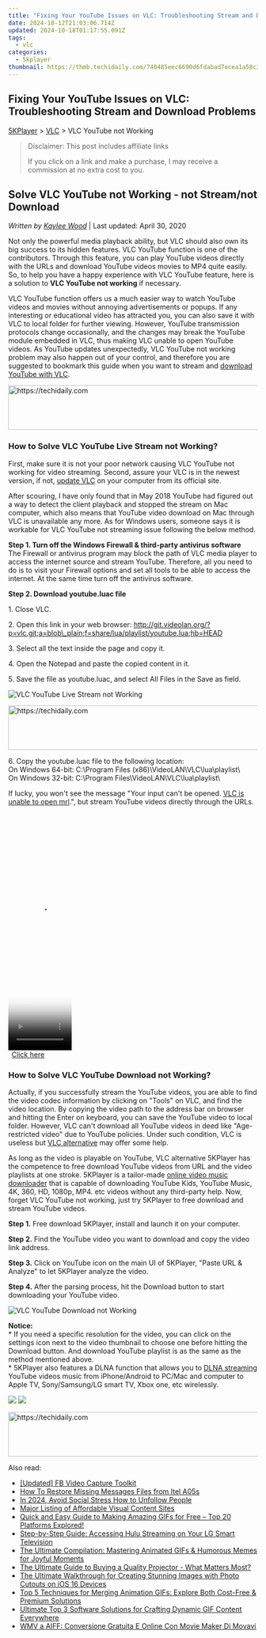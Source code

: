 ```yaml
---
title: "Fixing Your YouTube Issues on VLC: Troubleshooting Stream and Download Problems"
date: 2024-10-12T21:03:06.714Z
updated: 2024-10-18T01:17:55.091Z
tags:
  - vlc
categories:
  - 5kplayer
thumbnail: https://thmb.techidaily.com/740485eec6690d6fdabad7ecea1a58c3aaeba409560e67e78cd5dc4e10558933.jpg
---
```


## Fixing Your YouTube Issues on VLC: Troubleshooting Stream and Download Problems

[5KPlayer](https://tools.techidaily.com/5kplayer/products/) \> [VLC](https://tools.techidaily.com/5kplayer/products/) \> VLC YouTube not Working

>  Disclaimer: This post includes affiliate links
>
>  If you click on a link and make a purchase, I may receive a commission at no extra cost to you.
>

## Solve VLC YouTube not Working - not Stream/not Download

 _Written by [Kaylee Wood](https://www.quora.com/profile/Amanda-Hu-21)_ | Last updated: April 30, 2020 

Not only the powerful media playback ability, but VLC should also own its big success to its hidden features. VLC YouTube function is one of the contributors. Through this feature, you can play YouTube videos directly with the URLs and download YouTube videos movies to MP4 quite easily. So, to help you have a happy experience with VLC YouTube feature, here is a solution to **VLC YouTube not working** if necessary.

VLC YouTube function offers us a much easier way to watch YouTube videos and movies without annoying advertisements or popups. If any interesting or educational video has attracted you, you can also save it with VLC to local folder for further viewing. However, YouTube transmission protocols change occasionally, and the changes may break the YouTube module embedded in VLC, thus making VLC unable to open YouTube videos. As YouTube updates unexpectedly, VLC YouTube not working problem may also happen out of your control, and therefore you are suggested to bookmark this guide when you want to stream and [download YouTube with VLC](https://tools.techidaily.com/5kplayer/youtube-download/).

<!-- affiliate ads begin -->
<a href="https://aligracehair.sjv.io/c/5597632/1880976/19272" target="_top" id="1880976">
  <img src="//a.impactradius-go.com/display-ad/19272-1880976" border="0" alt="https://techidaily.com" width="728" height="90"/>
</a>
<img height="0" width="0" src="https://aligracehair.sjv.io/i/5597632/1880976/19272" style="position:absolute;visibility:hidden;" border="0" />
<!-- affiliate ads end -->

### How to Solve VLC YouTube Live Stream not Working?

First, make sure it is not your poor network causing VLC YouTube not working for video streaming. Second, assure your VLC is in the newest version, if not, [update VLC](https://tools.techidaily.com/5kplayer/products/) on your computer from its official site.

After scouring, I have only found that in May 2018 YouTube had figured out a way to detect the client playback and stopped the stream on Mac computer, which also means that YouTube video download on Mac through VLC is unavailable any more. As for Windows users, someone says it is workable for VLC YouTube not streaming issue following the below method.

**Step 1\. Turn off the Windows Firewall & third-party antivirus software**  
 The Firewall or antivirus program may block the path of VLC media player to access the internet source and stream YouTube. Therefore, all you need to do is to visit your Firewall options and set all tools to be able to access the internet. At the same time turn off the antivirus software.

**Step 2\. Download youtube.luac file**

1\. Close VLC.

2\. Open this link in your web browser: http://git.videolan.org/?p=vlc.git;a=blob\_plain;f=share/lua/playlist/youtube.lua;hb=HEAD

3\. Select all the text inside the page and copy it.

4\. Open the Notepad and paste the copied content in it.

5\. Save the file as youtube.luac, and select All Files in the Save as field.

![VLC YouTube Live Stream not Working](https://www.5kplayer.com/vlc/img/vlc-youtube-not-working.jpg) 

<!-- affiliate ads begin -->
<a href="https://unicoeye.pxf.io/c/5597632/2134224/18498" target="_top" id="2134224">
  <img src="//a.impactradius-go.com/display-ad/18498-2134224" border="0" alt="https://techidaily.com" width="728" height="90"/>
</a>
<img height="0" width="0" src="https://unicoeye.pxf.io/i/5597632/2134224/18498" style="position:absolute;visibility:hidden;" border="0" />
<!-- affiliate ads end -->

6\. Copy the youtube.luac file to the following location:  
 On Windows 64-bit: C:\\Program Files (x86)\\VideoLAN\\VLC\\lua\\playlist\\  
 On Windows 32-bit: C:\\Program Files\\VideoLAN\\VLC\\lua\\playlist\\

If lucky, you won't see the message "Your input can't be opened. [VLC is unable to open mrl](https://tools.techidaily.com/5kplayer/products/).", but stream YouTube videos directly through the URLs. 

<!-- affiliate ads begin -->
<span id="1975555">
					<video width="128" height="480" style="cursor:pointer"
           poster="//a.impactradius-go.com/display-clicktoplayimage/1975555.png"
           onclick="if(!this.playClicked){this.play();this.setAttribute('controls',true);this.playClicked=true;}">
	   <source src="//a.impactradius-go.com/display-ad/22993-1975555">
	   <img src="//a.impactradius-go.com/display-clicktoplayimage/1975555.png" style="border: none; height: 100%; width: 100%; object-fit: contain">
	</video>
	<div style="width:80px;text-align:center"><a href="javascript:window.open(decodeURIComponent('https%3A%2F%2Fhomestyler.sjv.io%2Fc%2F5597632%2F1975555%2F22993'), '_blank');void(0);">Click here</a></div>
</span>
<img height="0" width="0" src="https://imp.pxf.io/i/5597632/1975555/22993" style="position:absolute;visibility:hidden;" border="0" />
<!-- affiliate ads end -->

### How to Solve VLC YouTube Download not Working?

Actually, if you successfully stream the YouTube videos, you are able to find the video codec information by clicking on "Tools" on VLC, and find the video location. By copying the video path to the address bar on browser and hitting the Enter on keyboard, you can save the YouTube video to local folder. However, VLC can't download all YouTube videos in deed like "Age-restricted video" due to YouTube policies. Under such condition, VLC is useless but [VLC alternative](https://tools.techidaily.com/5kplayer/products/) may offer some help.

As long as the video is playable on YouTube, VLC alternative 5KPlayer has the competence to free download YouTube videos from URL and the video playlists at one stroke. 5KPlayer is a tailor-made [online video music downloader](https://tools.techidaily.com/5kplayer/youtube-download/) that is capable of downloading YouTube Kids, YouTube Music, 4K, 360, HD, 1080p, MP4\. etc videos without any third-party help. Now, forget VLC YouTube not working, just try 5KPlayer to free download and stream YouTube videos.

**Step 1.** Free download 5KPlayer, install and launch it on your computer.

**Step 2.** Find the YouTube video you want to download and copy the video link address.

**Step 3.** Click on YouTube icon on the main UI of 5KPlayer, "Paste URL & Analyze" to let 5KPlayer analyze the video.

**Step 4.** After the parsing process, hit the Download button to start downloading your YouTube video.

![VLC YouTube Download not Working](https://www.5kplayer.com/vlc/../youtube-download/img/download-fifty-shades-darker.jpg) 

**Notice:**   
 \* If you need a specific resolution for the video, you can click on the settings icon next to the video thumbnail to choose one before hitting the Download button. And download YouTube playlist is as the same as the method mentioned above.  
 \* 5KPlayer also features a DLNA function that allows you to [DLNA streaming](https://tools.techidaily.com/5kplayer/dlna/) YouTube videos music from iPhone/Android to PC/Mac and computer to Apple TV, Sony/Samsung/LG smart TV, Xbox one, etc wirelessly.

[![](https://www.5kplayer.com/vlc/../button/freedownwhitewin.png)](https://tools.techidaily.com/5kplayer/products/) [![](https://www.5kplayer.com/vlc/../button/freedownbackmac.png)](https://tools.techidaily.com/5kplayer/products/)

<!-- affiliate ads begin -->
<a href="https://unicoeye.pxf.io/c/5597632/2134230/18498" target="_top" id="2134230">
  <img src="//a.impactradius-go.com/display-ad/18498-2134230" border="0" alt="https://techidaily.com" width="728" height="90"/>
</a>
<img height="0" width="0" src="https://unicoeye.pxf.io/i/5597632/2134230/18498" style="position:absolute;visibility:hidden;" border="0" />
<!-- affiliate ads end -->

<ins class="adsbygoogle"
     style="display:block"
     data-ad-format="autorelaxed"
     data-ad-client="ca-pub-7571918770474297"
     data-ad-slot="1223367746"></ins>

<ins class="adsbygoogle"
     style="display:block"
     data-ad-client="ca-pub-7571918770474297"
     data-ad-slot="8358498916"
     data-ad-format="auto"
     data-full-width-responsive="true"></ins>

<span class="atpl-alsoreadstyle">Also read:</span>
<div><ul>
<li><a href="https://facebook-videos.techidaily.com/updated-fb-video-capture-toolkit/"><u>[Updated] FB Video Capture Toolkit</u></a></li>
<li><a href="https://blog-min.techidaily.com/how-to-restore-missing-messages-files-from-itel-a05s-by-fonelab-android-recover-messages/"><u>How To Restore Missing Messages Files from Itel A05s</u></a></li>
<li><a href="https://instagram-video-files.techidaily.com/in-2024-avoid-social-stress-how-to-unfollow-people/"><u>In 2024, Avoid Social Stress How to Unfollow People</u></a></li>
<li><a href="https://youtube-videos.techidaily.com/major-listing-of-affordable-visual-content-sites/"><u>Major Listing of Affordable Visual Content Sites</u></a></li>
<li><a href="https://media-tips.techidaily.com/1723620262154-quick-and-easy-guide-to-making-amazing-gifs-for-free-top-20-platforms-explored/"><u>Quick and Easy Guide to Making Amazing GIFs for Free – Top 20 Platforms Explored!</u></a></li>
<li><a href="https://techno-recovery.techidaily.com/step-by-step-guide-accessing-hulu-streaming-on-your-lg-smart-television/"><u>Step-by-Step Guide: Accessing Hulu Streaming on Your LG Smart Television</u></a></li>
<li><a href="https://media-tips.techidaily.com/the-ultimate-compilation-mastering-animated-gifs-and-humorous-memes-for-joyful-moments/"><u>The Ultimate Compilation: Mastering Animated GIFs & Humorous Memes for Joyful Moments</u></a></li>
<li><a href="https://techno-recovery.techidaily.com/the-ultimate-guide-to-buying-a-quality-projector-what-matters-most/"><u>The Ultimate Guide to Buying a Quality Projector - What Matters Most?</u></a></li>
<li><a href="https://technical-tips.techidaily.com/the-ultimate-walkthrough-for-creating-stunning-images-with-photo-cutouts-on-ios-16-devices/"><u>The Ultimate Walkthrough for Creating Stunning Images with Photo Cutouts on iOS 16 Devices</u></a></li>
<li><a href="https://media-tips.techidaily.com/top-5-techniques-for-merging-animation-gifs-explore-both-cost-free-and-premium-solutions/"><u>Top 5 Techniques for Merging Animation GIFs: Explore Both Cost-Free & Premium Solutions</u></a></li>
<li><a href="https://media-tips.techidaily.com/ultimate-top-3-software-solutions-for-crafting-dynamic-gif-content-everywhere/"><u>Ultimate Top 3 Software Solutions for Crafting Dynamic GIF Content Everywhere</u></a></li>
<li><a href="https://some-knowledge.techidaily.com/wmv-a-aiff-conversione-gratuita-e-online-con-movie-maker-di-movavi/"><u>WMV a AIFF: Conversione Gratuita E Online Con Movie Maker Di Movavi</u></a></li>
</ul></div>

